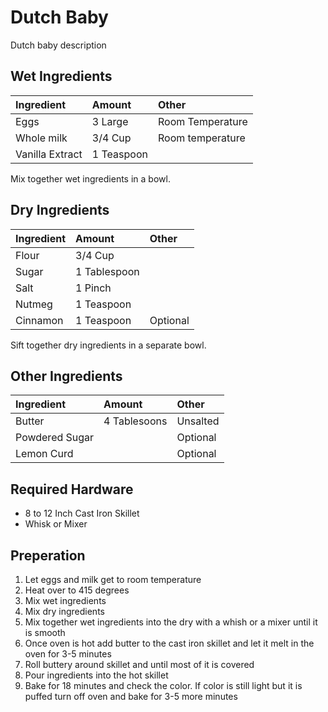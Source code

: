 # Dutch Baby

Dutch baby description

## Wet Ingredients

|Ingredient|Amount|Other|
|:---|:---|:---|
| Eggs | 3 Large | Room Temperature |
| Whole milk | 3/4 Cup | Room temperature |
| Vanilla Extract | 1 Teaspoon | | 

Mix together wet ingredients in a bowl.

## Dry Ingredients

|Ingredient|Amount|Other|
|:---|:---|:---|
| Flour | 3/4 Cup | |
| Sugar | 1 Tablespoon | |
| Salt | 1 Pinch | |
| Nutmeg | 1 Teaspoon | |
| Cinnamon | 1 Teaspoon | Optional |

Sift together dry ingredients in a separate bowl.

## Other Ingredients

|Ingredient|Amount|Other|
|:---|:---|:---|
| Butter | 4 Tablesoons | Unsalted |
| Powdered Sugar | | Optional |
| Lemon Curd | | Optional

## Required Hardware

- 8 to 12 Inch Cast Iron Skillet 
- Whisk or Mixer

## Preperation

1. Let eggs and milk get to room temperature
2. Heat over to 415 degrees
3. Mix wet ingredients
4. Mix dry ingredients
5. Mix together wet ingredients into the dry with a whish or a mixer until it is smooth
6. Once oven is hot add butter to the cast iron skillet and let it melt in the oven for 3-5 minutes
7. Roll buttery around skillet and until most of it is covered 
8. Pour ingredients into the hot skillet
9. Bake for 18 minutes and check the color. If color is still light but it is puffed turn off oven and bake for 3-5 more minutes
